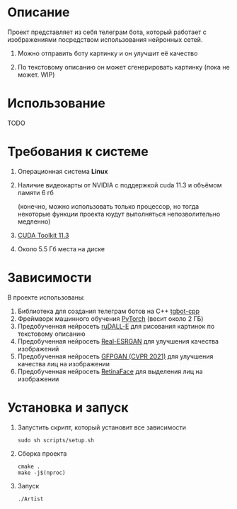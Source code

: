 # Описание

Проект представляет из себя телеграм бота, который работает с изображениями посредством использования нейронных сетей.

1. Можно отправить боту картинку и он улучшит её качество

2. По текстовому описанию он может сгенерировать картинку (пока не может. WIP)

# Использование

TODO

# Требования к системе

1. Операционная система **Linux**

2. Наличие видеокарты от NVIDIA с поддержкой cuda 11.3 и объёмом памяти 6 гб

   (конечно, можно использовать только процессор, но тогда некоторые функции проекта юудут выполняться непозволительно
   медленно)

3. [CUDA Toolkit 11.3](https://developer.nvidia.com/cuda-11.3.0-download-archive)

4. Около 5.5 Гб места на диске

# Зависимости

В проекте использованы:

1. Библиотека для создания телеграм ботов на C++ [tgbot-cpp](https://github.com/reo7sp/tgbot-cpp)
2. Фреймворк машинного обучения [PyTorch](https://pytorch.org/) (весит около 2 ГБ)
3. Предобученная нейросеть [ruDALL-E](https://github.com/sberbank-ai/ru-dalle) для рисования картинок по текстовому
   описанию
4. Предобученная нейросеть [Real-ESRGAN](https://github.com/xinntao/Real-ESRGAN) для улучшения качества изображений
5. Предобученная нейросеть [GFPGAN (CVPR 2021)](https://github.com/TencentARC/GFPGAN) для улучшения качества лиц на
   изображении
6. Предобученная нейросеть [RetinaFace](https://github.com/TencentARC/GFPGAN) для выделения лиц на изображении

# Установка и запуск

1. Запустить скрипт, который установит все зависимости

   ```shell
   sudo sh scripts/setup.sh
   ```

4. Сборка проекта

   ```shell
   cmake .
   make -j$(nproc)
   ```

5. Запуск

   ```shell
   ./Artist
   ```
